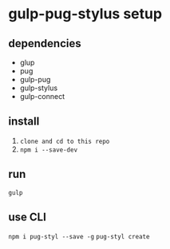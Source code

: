 # gulp-pug-stylus setup

## dependencies

+ glup
+ pug
+ gulp-pug
+ gulp-stylus
+ gulp-connect

## install  
1. `clone and cd to this repo`
2. `npm i --save-dev` 

## run  
`gulp`

## use CLI
`npm i pug-styl --save -g` 
`pug-styl create`